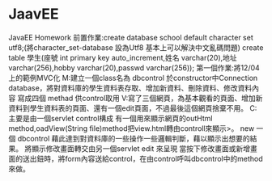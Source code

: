 # JaavEE
JavaEE Homework
前置作業:create database school default character set utf8;(將character_set-database 設為Utf8 基本上可以解決中文亂碼問題)
create table 學生(座號 int primary key auto_increment,姓名 varchar(20),地址 varchar(256),hobby varchar(20),passwd varchar(256));
第一個作業:將12/04上的範例MVC化
M:建立一個class名為 dbcontrol 於constructor中Connection database，將對資料庫的學生資料表存取、增加新資料、刪除資料、修改資料內容
寫成四個 methad 供control取用
V:寫了三個網頁，為基本觀看的頁面、增加新資料到學生資料表的頁面、還有一個edit頁面，不過最後這個網頁捨棄不用。
C:主要是由一個servlet control構成 有一個用來顯示網頁的outHtml method,oadView(String file)method把view.html轉由controll來顯示>。  new 一個 dbcontrol 藉此達到對資料庫的一些操作一些邏輯判斷，藉以顯示出想要的結果。 將顯示修改畫面轉交由另一個servlet edit 來呈現 當按下修改畫面或新增畫面的送出鈕時，將form內容送給control，在由control呼叫dbcontrol中的method來做。
